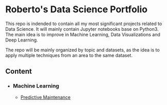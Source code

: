 # Roberto's Data Science Portfolio

This repo is indended to contain all my most significant projects related to Data Science. It will mainly contain Jupyter notebooks base on Python3. The main idea is to improve in Machine Learning, Data Visualizations and Deep Learning.

The repo will be mainly organized by topic and datasets, as the idea is to apply multiple techniques from an area to the same dataset.

## Content

- ### Machine Learning
    - [Predictive Maintenance](https://github.com/robertosc/data-science-porfolio)
